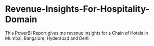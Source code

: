 # Revenue-Insights-For-Hospitality-Domain
This PowerBI Report gives me revenue insights for a Chain of Hotels in Mumbai, Bangalore, Hyderabad and Delhi
